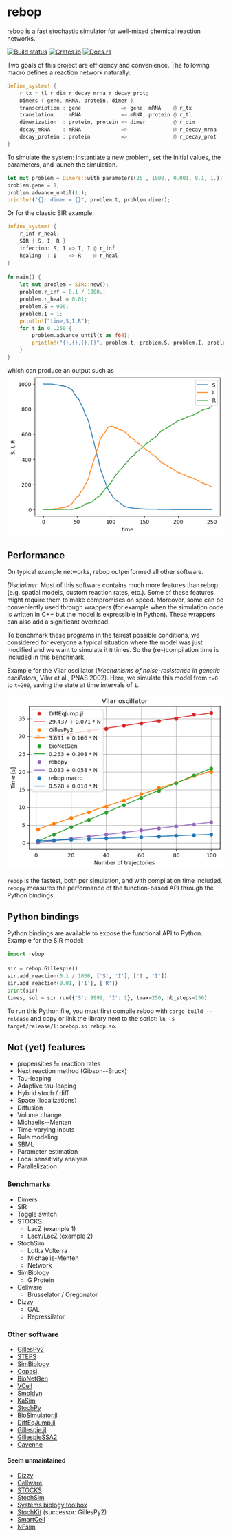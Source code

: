 # rebop

rebop is a fast stochastic simulator for well-mixed chemical reaction
networks.

[![Build status](https://github.com/Armavica/rebop/actions/workflows/rust.yml/badge.svg)](https://github.com/Armavica/rebop/actions/)
[![Crates.io](https://img.shields.io/crates/v/rebop)](https://crates.io/crates/rebop/)
[![Docs.rs](https://docs.rs/rebop/badge.svg)](https://docs.rs/rebop/)

Two goals of this project are efficiency and convenience.
The following macro defines a reaction network naturally:

``` rust
define_system! {
    r_tx r_tl r_dim r_decay_mrna r_decay_prot;
    Dimers { gene, mRNA, protein, dimer }
    transcription : gene             => gene, mRNA    @ r_tx
    translation   : mRNA             => mRNA, protein @ r_tl
    dimerization  : protein, protein => dimer         @ r_dim
    decay_mRNA    : mRNA             =>               @ r_decay_mrna
    decay_protein : protein          =>               @ r_decay_prot
}
```

To simulate the system: instantiate a new problem, set the initial
values, the parameters, and launch the simulation.

``` rust
let mut problem = Dimers::with_parameters(25., 1000., 0.001, 0.1, 1.);
problem.gene = 1;
problem.advance_until(1.);
println!("{}: dimer = {}", problem.t, problem.dimer);
```

Or for the classic SIR example:

``` rust
define_system! {
    r_inf r_heal;
    SIR { S, I, R }
    infection: S, I => I, I @ r_inf
    healing  : I    => R    @ r_heal
}

fn main() {
    let mut problem = SIR::new();
    problem.r_inf = 0.1 / 1000.;
    problem.r_heal = 0.01;
    problem.S = 999;
    problem.I = 1;
    println!("time,S,I,R");
    for t in 0..250 {
        problem.advance_until(t as f64);
        println!("{},{},{},{}", problem.t, problem.S, problem.I, problem.R);
    }
}
```

which can produce an output such as
![SIR](https://github.com/Armavica/rebop/blob/master/sir.png)

## Performance

On typical example networks, rebop outperformed all other software.

*Disclaimer*: Most of this software contains much more features than
rebop (e.g. spatial models, custom reaction rates, etc.).  Some of these
features might require them to make compromises on speed.  Moreover,
some can be conveniently used through wrappers (for example when the
simulation code is written in C++ but the model is expressible in
Python).  These wrappers can also add a significant overhead.

To benchmark these programs in the fairest possible conditions, we
considered for everyone a typical situation where the model was just
modified and we want to simulate it `N` times.  So the (re-)compilation
time is included in this benchmark.

Example for the Vilar oscillator (*Mechanisms of noise-resistance in
genetic oscillators*, Vilar et al., PNAS 2002).  Here, we simulate this
model from `t=0` to `t=200`, saving the state at time intervals of `1`.

![Vilar oscillator performance](https://github.com/Armavica/rebop/blob/master/benches/vilar/vilar.png)

`rebop` is the fastest, both per simulation, and with compilation time
included. `rebopy` measures the performance of the function-based API
through the Python bindings.

## Python bindings

Python bindings are available to expose the functional API to Python.
Example for the SIR model:

``` python
import rebop

sir = rebop.Gillespie()
sir.add_reaction(0.1 / 1000, ['S', 'I'], ['I', 'I'])
sir.add_reaction(0.01, ['I'], ['R'])
print(sir)
times, sol = sir.run({'S': 9999, 'I': 1}, tmax=250, nb_steps=250)
```

To run this Python file, you must first compile rebop with `cargo build
--release` and copy or link the library next to the script: `ln -s
target/release/librebop.so rebop.so`.

## Not (yet) features

* propensities != reaction rates
* Next reaction method (Gibson--Bruck)
* Tau-leaping
* Adaptive tau-leaping
* Hybrid stoch / diff
* Space (localizations)
* Diffusion
* Volume change
* Michaelis--Menten
* Time-varying inputs
* Rule modeling
* SBML
* Parameter estimation
* Local sensitivity analysis
* Parallelization

### Benchmarks

* Dimers
* SIR
* Toggle switch
* STOCKS
    * LacZ (example 1)
    * LacY/LacZ (example 2)
* StochSim
    * Lotka Volterra
    * Michaelis-Menten
    * Network
* SimBiology
    * G Protein
* Cellware
    * Brusselator / Oregonator
* Dizzy
    * GAL
    * Repressilator

### Other software

* [GillesPy2](https://github.com/StochSS/GillesPy2)
* [STEPS](https://github.com/CNS-OIST/STEPS)
* [SimBiology](https://fr.mathworks.com/help/simbio/)
* [Copasi](http://copasi.org/)
* [BioNetGen](http://bionetgen.org/)
* [VCell](http://vcell.org/)
* [Smoldyn](http://www.smoldyn.org/)
* [KaSim](https://kappalanguage.org/)
* [StochPy](https://github.com/SystemsBioinformatics/stochpy)
* [BioSimulator.jl](https://github.com/alanderos91/BioSimulator.jl)
* [DiffEqJump.jl](https://github.com/SciML/DiffEqJump.jl)
* [Gillespie.jl](https://github.com/sdwfrost/Gillespie.jl)
* [GillespieSSA2](https://github.com/rcannood/GillespieSSA2)
* [Cayenne](https://github.com/quantumbrake/cayenne)

#### Seem unmaintained

* [Dizzy](http://magnet.systemsbiology.net/software/Dizzy/)
* [Cellware](http://www.bii.a-star.edu.sg/achievements/applications/cellware/)
* [STOCKS](https://doi.org/10.1093/bioinformatics/18.3.470)
* [StochSim](http://lenoverelab.org/perso/lenov/stochsim.html)
* [Systems biology toolbox](http://www.sbtoolbox.org/)
* [StochKit](https://github.com/StochSS/StochKit) (successor: GillesPy2)
* [SmartCell](http://software.crg.es/smartcell/)
* [NFsim](http://michaelsneddon.net/nfsim/)


